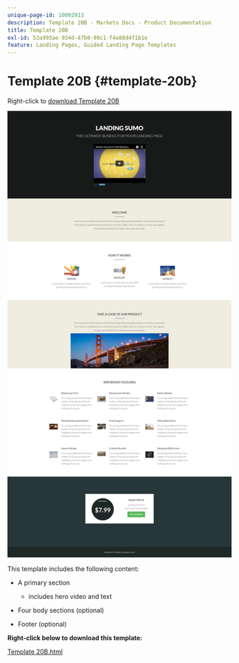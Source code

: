```yaml
---
unique-page-id: 10092913
description: Template 20B - Marketo Docs - Product Documentation
title: Template 20B
exl-id: 53a993ae-934d-47b0-98c1-f4e88d4f1b1e
feature: Landing Pages, Guided Landing Page Templates
---
```

# Template 20B {#template-20b}

Right-click to [download Template 20B](https://experienceleague.adobe.com/landing/marketo/lp-templates/template-20b.html)

![](assets/template-20b.png)

This template includes the following content:

* A primary section

  * includes hero video and text

* Four body sections (optional)
* Footer (optional)

**Right-click below to download this template:**

[Template 20B.html](https://experienceleague.adobe.com/landing/marketo/lp-templates/template-20b.html)

